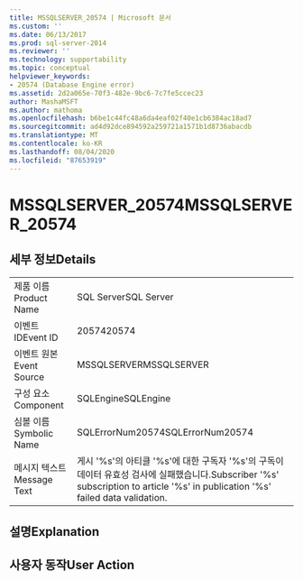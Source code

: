 ```yaml
---
title: MSSQLSERVER_20574 | Microsoft 문서
ms.custom: ''
ms.date: 06/13/2017
ms.prod: sql-server-2014
ms.reviewer: ''
ms.technology: supportability
ms.topic: conceptual
helpviewer_keywords:
- 20574 (Database Engine error)
ms.assetid: 2d2a065e-70f3-482e-9bc6-7c7fe5ccec23
author: MashaMSFT
ms.author: mathoma
ms.openlocfilehash: b6be1c44fc48a6da4eaf02f40e1cb6384ac18ad7
ms.sourcegitcommit: ad4d92dce894592a259721a1571b1d8736abacdb
ms.translationtype: MT
ms.contentlocale: ko-KR
ms.lasthandoff: 08/04/2020
ms.locfileid: "87653919"
---
```

# <a name="mssqlserver_20574"></a><span data-ttu-id="37ce6-102">MSSQLSERVER_20574</span><span class="sxs-lookup"><span data-stu-id="37ce6-102">MSSQLSERVER_20574</span></span>
    
## <a name="details"></a><span data-ttu-id="37ce6-103">세부 정보</span><span class="sxs-lookup"><span data-stu-id="37ce6-103">Details</span></span>  
  
|||  
|-|-|  
|<span data-ttu-id="37ce6-104">제품 이름</span><span class="sxs-lookup"><span data-stu-id="37ce6-104">Product Name</span></span>|<span data-ttu-id="37ce6-105">SQL Server</span><span class="sxs-lookup"><span data-stu-id="37ce6-105">SQL Server</span></span>|  
|<span data-ttu-id="37ce6-106">이벤트 ID</span><span class="sxs-lookup"><span data-stu-id="37ce6-106">Event ID</span></span>|<span data-ttu-id="37ce6-107">20574</span><span class="sxs-lookup"><span data-stu-id="37ce6-107">20574</span></span>|  
|<span data-ttu-id="37ce6-108">이벤트 원본</span><span class="sxs-lookup"><span data-stu-id="37ce6-108">Event Source</span></span>|<span data-ttu-id="37ce6-109">MSSQLSERVER</span><span class="sxs-lookup"><span data-stu-id="37ce6-109">MSSQLSERVER</span></span>|  
|<span data-ttu-id="37ce6-110">구성 요소</span><span class="sxs-lookup"><span data-stu-id="37ce6-110">Component</span></span>|<span data-ttu-id="37ce6-111">SQLEngine</span><span class="sxs-lookup"><span data-stu-id="37ce6-111">SQLEngine</span></span>|  
|<span data-ttu-id="37ce6-112">심볼 이름</span><span class="sxs-lookup"><span data-stu-id="37ce6-112">Symbolic Name</span></span>|<span data-ttu-id="37ce6-113">SQLErrorNum20574</span><span class="sxs-lookup"><span data-stu-id="37ce6-113">SQLErrorNum20574</span></span>|  
|<span data-ttu-id="37ce6-114">메시지 텍스트</span><span class="sxs-lookup"><span data-stu-id="37ce6-114">Message Text</span></span>|<span data-ttu-id="37ce6-115">게시 '%s'의 아티클 '%s'에 대한 구독자 '%s'의 구독이 데이터 유효성 검사에 실패했습니다.</span><span class="sxs-lookup"><span data-stu-id="37ce6-115">Subscriber '%s' subscription to article '%s' in publication '%s' failed data validation.</span></span>|  
  
## <a name="explanation"></a><span data-ttu-id="37ce6-116">설명</span><span class="sxs-lookup"><span data-stu-id="37ce6-116">Explanation</span></span>  
  
## <a name="user-action"></a><span data-ttu-id="37ce6-117">사용자 동작</span><span class="sxs-lookup"><span data-stu-id="37ce6-117">User Action</span></span>  
  
